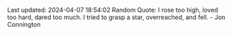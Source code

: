 Last updated: 2024-04-07 18:54:02
Random Quote: I rose too high, loved too hard, dared too much. I tried to grasp a star, overreached, and fell.  -  Jon Connington